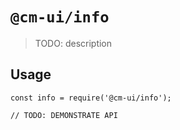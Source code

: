 # `@cm-ui/info`

> TODO: description

## Usage

```
const info = require('@cm-ui/info');

// TODO: DEMONSTRATE API
```
